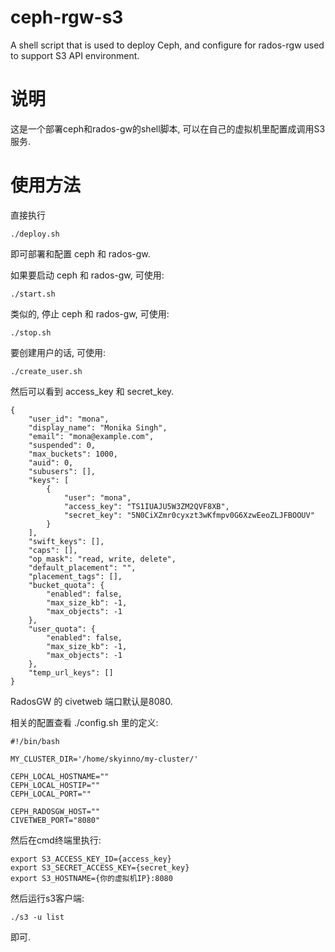 # ceph-rgw-s3

A shell script that is used to deploy Ceph, and configure for rados-rgw used to support S3 API environment.

# 说明

这是一个部署ceph和rados-gw的shell脚本, 可以在自己的虚拟机里配置成调用S3服务.

# 使用方法

直接执行

	./deploy.sh

即可部署和配置 ceph 和 rados-gw.

如果要启动 ceph 和 rados-gw, 可使用:

	./start.sh

类似的, 停止 ceph 和 rados-gw, 可使用:

	./stop.sh

要创建用户的话, 可使用:

	./create_user.sh

然后可以看到 access_key 和 secret_key.

	{
		"user_id": "mona",
		"display_name": "Monika Singh",
		"email": "mona@example.com",
		"suspended": 0,
		"max_buckets": 1000,
		"auid": 0,
		"subusers": [],
		"keys": [
			{
				"user": "mona",
				"access_key": "TS1IUAJU5W3ZM2QVF8XB",
				"secret_key": "5N0CiXZmr0cyxzt3wKfmpv0G6XzwEeoZLJFBOOUV"
			}
		],
		"swift_keys": [],
		"caps": [],
		"op_mask": "read, write, delete",
		"default_placement": "",
		"placement_tags": [],
		"bucket_quota": {
			"enabled": false,
			"max_size_kb": -1,
			"max_objects": -1
		},
		"user_quota": {
			"enabled": false,
			"max_size_kb": -1,
			"max_objects": -1
		},
		"temp_url_keys": []
	}

RadosGW 的 civetweb 端口默认是8080.

相关的配置查看 ./config.sh 里的定义:

	#!/bin/bash

	MY_CLUSTER_DIR='/home/skyinno/my-cluster/'

	CEPH_LOCAL_HOSTNAME=""
	CEPH_LOCAL_HOSTIP=""
	CEPH_LOCAL_PORT=""

	CEPH_RADOSGW_HOST=""
	CIVETWEB_PORT="8080"

然后在cmd终端里执行:

	export S3_ACCESS_KEY_ID={access_key}
	export S3_SECRET_ACCESS_KEY={secret_key}
	export S3_HOSTNAME={你的虚拟机IP}:8080

然后运行s3客户端:

	./s3 -u list

即可.
